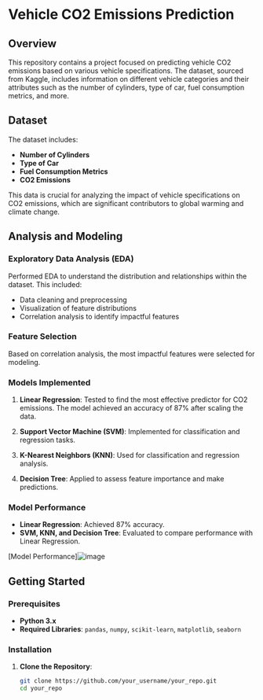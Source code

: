 # Vehicle CO2 Emissions Prediction

## Overview

This repository contains a project focused on predicting vehicle CO2 emissions based on various vehicle specifications. The dataset, sourced from Kaggle, includes information on different vehicle categories and their attributes such as the number of cylinders, type of car, fuel consumption metrics, and more.

## Dataset

The dataset includes:
- **Number of Cylinders**
- **Type of Car**
- **Fuel Consumption Metrics**
- **CO2 Emissions**

This data is crucial for analyzing the impact of vehicle specifications on CO2 emissions, which are significant contributors to global warming and climate change.


## Analysis and Modeling

### Exploratory Data Analysis (EDA)

Performed EDA to understand the distribution and relationships within the dataset. This included:
- Data cleaning and preprocessing
- Visualization of feature distributions
- Correlation analysis to identify impactful features

### Feature Selection

Based on correlation analysis, the most impactful features were selected for modeling.

### Models Implemented

1. **Linear Regression**: Tested to find the most effective predictor for CO2 emissions. The model achieved an accuracy of 87% after scaling the data.

2. **Support Vector Machine (SVM)**: Implemented for classification and regression tasks.

3. **K-Nearest Neighbors (KNN)**: Used for classification and regression analysis.

4. **Decision Tree**: Applied to assess feature importance and make predictions.

### Model Performance

- **Linear Regression**: Achieved 87% accuracy.
- **SVM, KNN, and Decision Tree**: Evaluated to compare performance with Linear Regression.

[Model Performance]![image](https://github.com/user-attachments/assets/6654d417-71b5-44fd-8ab5-92b3ab7a08a4)

## Getting Started

### Prerequisites

- **Python 3.x**
- **Required Libraries**: `pandas`, `numpy`, `scikit-learn`, `matplotlib`, `seaborn`

### Installation

1. **Clone the Repository**:
   ```bash
   git clone https://github.com/your_username/your_repo.git
   cd your_repo
